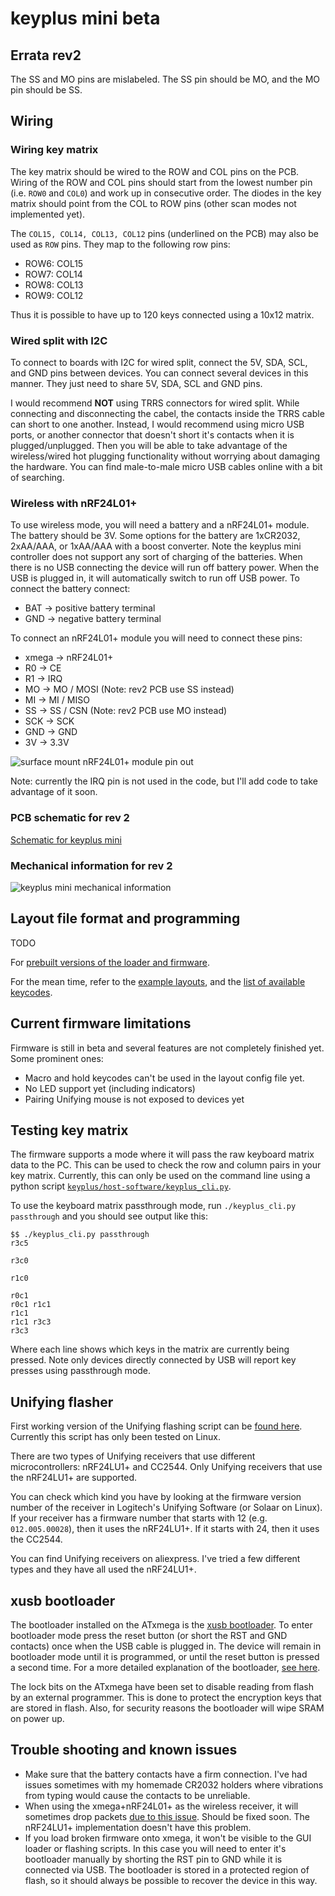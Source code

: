 # keyplus mini beta

## Errata rev2

The SS and MO pins are mislabeled. The SS pin should be MO, and the MO pin
should be SS.

## Wiring

### Wiring key matrix

The key matrix should be wired to the ROW and COL pins on the PCB. Wiring of the
ROW and COL pins should start from the lowest number pin (i.e. `ROW0`
and `COL0`) and work up in consecutive order. The diodes in the key matrix should
point from the COL to ROW pins (other scan modes not implemented yet).


The `COL15, COL14, COL13, COL12` pins (underlined on the PCB) may also be used
as `ROW` pins. They map to the following row pins:

* ROW6: COL15
* ROW7: COL14
* ROW8: COL13
* ROW9: COL12

Thus it is possible to have up to 120 keys connected using a 10x12 matrix.

### Wired split with I2C

To connect to boards with I2C for wired split, connect the 5V, SDA, SCL, and
GND pins between devices. You can connect several devices in this manner. They
just need to share 5V, SDA, SCL and GND pins.

I would recommend **NOT** using TRRS connectors for wired split. While
connecting and disconnecting the cabel, the contacts inside the TRRS cable can
short to one another. Instead, I would recommend using micro USB ports, or
another connector that doesn't short it's contacts when it is
plugged/unplugged. Then you will be able to take advantage of the
wireless/wired hot plugging functionality without worrying about damaging the
hardware.  You can find male-to-male micro USB cables online with a bit of
searching.

### Wireless with nRF24L01+

To use wireless mode, you will need a battery and a nRF24L01+ module. The
battery should be 3V. Some options for the battery are 1xCR2032, 2xAA/AAA, or
1xAA/AAA with a boost converter. Note the keyplus mini controller does not
support any sort of charging of the batteries. When there is no USB connecting
the device will run off battery power. When the USB is plugged in, it will
automatically switch to run off USB power. To connect the battery connect:

* BAT -> positive battery terminal
* GND -> negative battery terminal

To connect an nRF24L01+ module you will need to connect these pins:

* xmega -> nRF24L01+
* R0 -> CE
* R1  -> IRQ
* MO -> MO / MOSI  (Note: rev2 PCB use SS instead)
* MI -> MI / MISO
* SS -> SS / CSN (Note: rev2 PCB use MO instead)
* SCK -> SCK
* GND -> GND
* 3V -> 3.3V

![surface mount nRF24L01+ module pin out](https://raw.githubusercontent.com/ahtn/keyplus/master/notes/mini-nrf24l01-smd.jpg)

Note: currently the IRQ pin is not used in the code, but I'll add code to take advantage of it soon.

### PCB schematic for rev 2

[Schematic for keyplus mini](https://rawgit.com/ahtn/keyboard_pcb/bb20b354216aa1858254db9946aa67aa8df67bfd/keyplus_mini/rev2/keyplus_mini.pdf)

### Mechanical information for rev 2

![keyplus mini mechanical information](https://rawgit.com/ahtn/keyboard_pcb/bb20b354216aa1858254db9946aa67aa8df67bfd/keyplus_mini/rev2/mechanical.png)

## Layout file format and programming

TODO

For [prebuilt versions of the loader and firmware](https://github.com/ahtn/keyplus/releases).

For the mean time, refer to the
[example layouts](https://github.com/ahtn/keyplus/tree/master/layouts), and the
[list of available keycodes](https://github.com/ahtn/keyplus/blob/master/host-software/layout/mapped_keycodes.py#L8).

## Current firmware limitations

Firmware is still in beta and several features are not completely
finished yet. Some prominent ones:

* Macro and hold keycodes can't be used in the layout config file yet.
* No LED support yet (including indicators)
* Pairing Unifying mouse is not exposed to devices yet

## Testing key matrix

The firmware supports a mode where it will pass the raw keyboard matrix data to
the PC. This can be used to check the row and column pairs in your key matrix.
Currently, this can only be used on the command line using a python script
[`keyplus/host-software/keyplus_cli.py`](https://github.com/ahtn/keyplus/blob/master/host-software/keyplus_cli.py).

To use the keyboard matrix passthrough mode, run `./keyplus_cli.py passthrough`
and you should see output like this:

```
$$ ./keyplus_cli.py passthrough
r3c5

r3c0

r1c0

r0c1
r0c1 r1c1
r1c1
r1c1 r3c3
r3c3
```

Where each line shows which keys in the matrix are currently being pressed.
Note only devices directly connected by USB will report key presses using
passthrough mode.


## Unifying flasher

First working version of the Unifying flashing script can be
[found here](https://github.com/ahtn/keyplus/tree/master/host-software/uniflash).
Currently this script has only been tested on Linux.

There are two types of Unifying receivers that use different microcontrollers:
nRF24LU1+ and CC2544.
Only Unifying receivers that use the nRF24LU1+ are supported.

You can check which kind you have by looking at the firmware version number
of the receiver in Logitech's Unifying Software (or Solaar on Linux). If your
receiver has a firmware number that starts with 12 (e.g. `012.005.00028`), then
it uses the nRF24LU1+. If it starts with 24, then it uses the CC2544.

You can find Unifying receivers on aliexpress. I've tried a few different types
and they have all used the nRF24LU1+.


## xusb bootloader

The bootloader installed on the ATxmega is the [xusb bootloader](https://github.com/ahtn/xusb-boot).
To enter bootloader mode press the reset button (or short the RST and GND
contacts) once when the USB cable is plugged in. The device will remain in
bootloader mode until it is programmed, or until the reset button is pressed a
second time.  For a more detailed explanation of the bootloader, [see
here](https://github.com/ahtn/xusb-boot#ways-to-enter-the-bootloader).

The lock bits on the ATxmega have been set to disable reading from flash by an
external programmer. This is done to protect the encryption keys that are
stored in flash.  Also, for security reasons the bootloader will wipe SRAM on
power up.

## Trouble shooting and known issues

* Make sure that the battery contacts have a firm connection. I've had issues
  sometimes with my homemade CR2032 holders where vibrations from typing would
  cause the contacts to be unreliable.
* When using the xmega+nRF24L01+ as the wireless receiver, it will sometimes
  drop packets [due to this issue](https://github.com/ahtn/keyplus/issues/3).
  Should be fixed soon. The nRF24LU1+ implementation doesn't have this problem.
* If you load broken firmware onto xmega, it won't be visible to the GUI
  loader or flashing scripts. In this case you will need to enter it's bootloader
  manually by shorting the RST pin to GND while it is connected via USB. The
  bootloader is stored in a protected region of flash, so it should always be possible
  to recover the device in this way.
